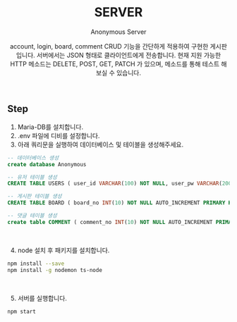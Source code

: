 # <div align="center"> SERVER </div>

<div align="center">

Anonymous Server

account, login, board, comment CRUD 기능을 간단하게 적용하여 구현한 게시판입니다. 서버에서는 JSON 형태로 클라이언트에게 전송합니다. 현재 지원 가능한 HTTP 메소드는 DELETE, POST, GET, PATCH 가 있으며, 메소드를 통해 테스트 해보실 수 있습니다.

</div>

<br>

## Step

1. Maria-DB를 설치합니다.
2. .env 파일에 디비를 설정합니다.
3. 아래 쿼리문을 실행하여 데이터베이스 및 테이블을 생성해주세요.

```sql
-- 데이터베이스 생성
create database Anonymous
```

```sql
-- 유저 테이블 생성
CREATE TABLE USERS ( user_id VARCHAR(100) NOT NULL, user_pw VARCHAR(200) NOT NULL, user_name VARCHAR(100) NOT NULL, user_email VARCHAR(100), user_regdate DATE, primary key (user_id) );
```

```sql
-- 게시판 테이블 생성
CREATE TABLE BOARD ( board_no INT(10) NOT NULL AUTO_INCREMENT PRIMARY KEY, board_title VARCHAR(200) NOT NULL, board_content TEXT(65535) NOT NULL, board_regdate DATE, user_id  VARCHAR(100) NOT NULL, FOREIGN KEY(user_id) REFERENCES USERS(user_id) );
```

```sql
-- 댓글 테이블 생성
create table COMMENT ( comment_no INT(10) NOT NULL AUTO_INCREMENT PRIMARY KEY, comment_parent INT(10) DEFAULT NULL, comment_content TEXT(65535) NOT NULL, comment_regdate DATE NOT NULL, comment_status CHAR(1) DEFAULT 'Y', board_no INT(10) NOT NULL, user_id VARCHAR(100) NOT NULL, FOREIGN KEY(board_no) REFERENCES BOARD(board_no) on delete cascade , FOREIGN KEY(user_id) REFERENCES USERS(user_id) on delete cascade);
```

<br>

4. node 설치 후 패키지를 설치합니다.

```sh
npm install --save
npm install -g nodemon ts-node
```

<br>

5. 서버를 실행합니다.

```sh
npm start
```

